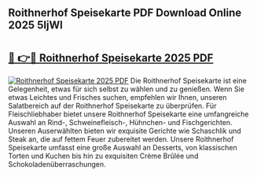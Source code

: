 ## Roithnerhof Speisekarte PDF Download Online 2025 5IjWl

# <h2><a href="http://gc5sygu.nevu.top/?p=Roithnerhof+Speisekarte">🔗 👉🔴 Roithnerhof Speisekarte 2025 PDF</a></h2>

[![Roithnerhof Speisekarte 2025 PDF](https://i.imgur.com/dBaPXMq.png)](http://gc5sygu.nevu.top/?p=Roithnerhof+Speisekarte)
Die Roithnerhof Speisekarte ist eine Gelegenheit, etwas für sich selbst zu wählen und zu genießen. Wenn Sie etwas Leichtes und Frisches suchen, empfehlen wir Ihnen, unseren Salatbereich auf der Roithnerhof Speisekarte zu überprüfen. Für Fleischliebhaber bietet unsere Roithnerhof Speisekarte eine umfangreiche Auswahl an Rind-, Schweinefleisch-, Hühnchen- und Fischgerichten. Unseren Auserwählten bieten wir exquisite Gerichte wie Schaschlik und Steak an, die auf fettem Feuer zubereitet werden. Unsere Roithnerhof Speisekarte umfasst eine große Auswahl an Desserts, von klassischen Torten und Kuchen bis hin zu exquisiten Crème Brûlée und Schokoladenüberraschungen.
